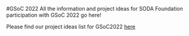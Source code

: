 #GSoC 2022
All the information and project ideas for SODA Foundation participation with GSoC 2022 go here!

Please find our project ideas list for GSoC2022 [here](https://github.com/sodafoundation/community/blob/main/events/GSoC-2022/SODA-GSoC2022-ProjectIdeas.md)
